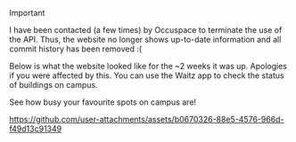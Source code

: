> [!IMPORTANT]  
> I have been contacted (a few times) by Occuspace to terminate the use of the API. Thus, the website no longer shows up-to-date information and all commit history has been removed :(

Below is what the website looked like for the ~2 weeks it was up. Apologies if you were affected by this. You can use the Waitz app to check the status of buildings on campus. 


See how busy your favourite spots on campus are! 

https://github.com/user-attachments/assets/b0670326-88e5-4576-966d-f49d13c91349

